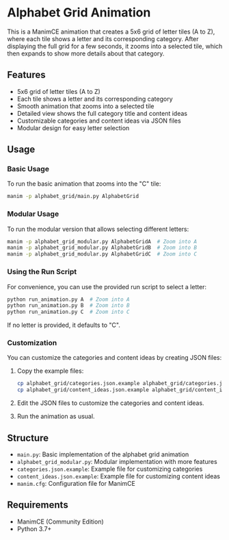 # Alphabet Grid Animation

This is a ManimCE animation that creates a 5x6 grid of letter tiles (A to Z), where each tile shows a letter and its corresponding category. After displaying the full grid for a few seconds, it zooms into a selected tile, which then expands to show more details about that category.

## Features

- 5x6 grid of letter tiles (A to Z)
- Each tile shows a letter and its corresponding category
- Smooth animation that zooms into a selected tile
- Detailed view shows the full category title and content ideas
- Customizable categories and content ideas via JSON files
- Modular design for easy letter selection

## Usage

### Basic Usage

To run the basic animation that zooms into the "C" tile:

```bash
manim -p alphabet_grid/main.py AlphabetGrid
```

### Modular Usage

To run the modular version that allows selecting different letters:

```bash
manim -p alphabet_grid_modular.py AlphabetGridA  # Zoom into A
manim -p alphabet_grid_modular.py AlphabetGridB  # Zoom into B
manim -p alphabet_grid_modular.py AlphabetGridC  # Zoom into C
```

### Using the Run Script

For convenience, you can use the provided run script to select a letter:

```bash
python run_animation.py A  # Zoom into A
python run_animation.py B  # Zoom into B
python run_animation.py C  # Zoom into C
```

If no letter is provided, it defaults to "C".

### Customization

You can customize the categories and content ideas by creating JSON files:

1. Copy the example files:
   ```bash
   cp alphabet_grid/categories.json.example alphabet_grid/categories.json
   cp alphabet_grid/content_ideas.json.example alphabet_grid/content_ideas.json
   ```

2. Edit the JSON files to customize the categories and content ideas.

3. Run the animation as usual.

## Structure

- `main.py`: Basic implementation of the alphabet grid animation
- `alphabet_grid_modular.py`: Modular implementation with more features
- `categories.json.example`: Example file for customizing categories
- `content_ideas.json.example`: Example file for customizing content ideas
- `manim.cfg`: Configuration file for ManimCE

## Requirements

- ManimCE (Community Edition)
- Python 3.7+